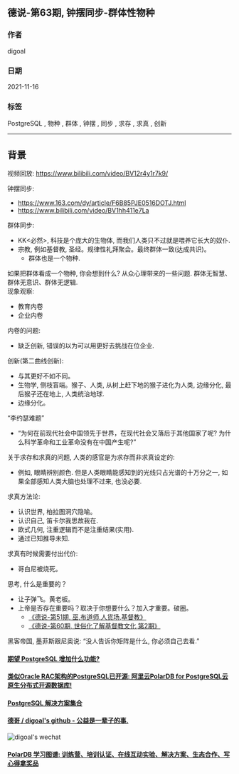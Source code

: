 ## 德说-第63期, 钟摆同步-群体性物种    
      
### 作者      
digoal      
      
### 日期      
2021-11-16     
      
### 标签      
PostgreSQL , 物种 , 群体 , 钟摆 , 同步 , 求存 , 求真 , 创新      
      
----      
      
## 背景      
视频回放: https://www.bilibili.com/video/BV12r4y1r7k9/  
  
钟摆同步:   
- https://www.163.com/dy/article/F6B85PJE0516DOTJ.html    
- https://www.bilibili.com/video/BV1hh411e7La   
  
群体同步:   
- KK<必然>, 科技是个庞大的生物体, 而我们人类只不过就是喂养它长大的奴仆.   
- 宗教, 例如基督教, 圣经。规律性礼拜聚会。最终群体一致(达成共识)。  
    - 群体也是一个物种.  
  
如果把群体看成一个物种, 你会想到什么? 从众心理带来的一些问题. 群体无智慧、群体无意识、群体无逻辑.     
现象观察:   
- 教育内卷  
- 企业内卷  
  
内卷的问题:    
- 缺乏创新, 错误的以为可以用更好去挑战在位企业.    
  
创新(第二曲线创新):   
- 与其更好不如不同。  
- 生物学, 侧枝盲端。猴子、人类, 从树上赶下地的猴子进化为人类, 边缘分化, 最后猴子还在地上, 人类统治地球.   
- 边缘分化。  
  
“李约瑟难题”  
- “为何在前现代社会中国领先于世界，在现代社会又落后于其他国家了呢? 为什么科学革命和工业革命没有在中国产生呢?”  
  
关于求存和求真的问题, 人类的感官是为求存而非求真设定的:   
- 例如, 眼睛辨别颜色. 但是人类眼睛能感知到的光线只占光谱的十万分之一, 如果全部感知人类大脑也处理不过来, 也没必要.    
  
求真方法论:   
- 认识世界, 柏拉图洞穴隐喻。  
- 认识自己, 笛卡尔我思故我在.   
- 欧式几何, 注重逻辑而不是注重结果(实用).   
- 通过已知推导未知.   
  
求真有时候需要付出代价:   
- 哥白尼被烧死。  
  
思考, 什么是重要的？   
- 让子弹飞。黄老板。   
- 上帝是否存在重要吗？取决于你想要什么？加入才重要。破圈。     
    - [《德说-第51期, 巫,布道师,人货场,基督教》](../202110/20211026_06.md)    
    - [《德说-第60期, 世俗化了解基督教文化,第2期》](../202111/20211107_03.md)    
  
黑客帝国, 墨菲斯跟尼奥说: “没人告诉你矩阵是什么, 你必须自己去看.”     
  
    
  
#### [期望 PostgreSQL 增加什么功能?](https://github.com/digoal/blog/issues/76 "269ac3d1c492e938c0191101c7238216")
  
  
#### [类似Oracle RAC架构的PostgreSQL已开源: 阿里云PolarDB for PostgreSQL云原生分布式开源数据库!](https://github.com/ApsaraDB/PolarDB-for-PostgreSQL "57258f76c37864c6e6d23383d05714ea")
  
  
#### [PostgreSQL 解决方案集合](https://yq.aliyun.com/topic/118 "40cff096e9ed7122c512b35d8561d9c8")
  
  
#### [德哥 / digoal's github - 公益是一辈子的事.](https://github.com/digoal/blog/blob/master/README.md "22709685feb7cab07d30f30387f0a9ae")
  
  
![digoal's wechat](../pic/digoal_weixin.jpg "f7ad92eeba24523fd47a6e1a0e691b59")
  
  
#### [PolarDB 学习图谱: 训练营、培训认证、在线互动实验、解决方案、生态合作、写心得拿奖品](https://www.aliyun.com/database/openpolardb/activity "8642f60e04ed0c814bf9cb9677976bd4")
  
